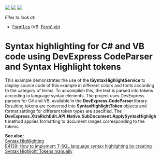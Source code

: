 <!-- default badges list -->
![](https://img.shields.io/endpoint?url=https://codecentral.devexpress.com/api/v1/VersionRange/128611884/12.1.6%2B)
[![](https://img.shields.io/badge/Open_in_DevExpress_Support_Center-FF7200?style=flat-square&logo=DevExpress&logoColor=white)](https://supportcenter.devexpress.com/ticket/details/E2993)
[![](https://img.shields.io/badge/📖_How_to_use_DevExpress_Examples-e9f6fc?style=flat-square)](https://docs.devexpress.com/GeneralInformation/403183)
<!-- default badges end -->
<!-- default file list -->
*Files to look at*:

* [Form1.cs](./CS/SyntaxHighlightSimple/Form1.cs) (VB: [Form1.vb](./VB/SyntaxHighlightSimple/Form1.vb))
<!-- default file list end -->
# Syntax highlighting for C# and VB code using DevExpress CodeParser and Syntax Highlight tokens


<p>This example demonstrates the use of the <strong>ISyntaxHighlightService </strong>to display source code of this example in different colors and fonts according to the category of terms. To accomplish this, the text is parsed into tokens according to language syntax elements. The project uses DevExpress parsers for C# and VB, available in the  <strong>DevExpress.CodeParser</strong> library. Resulting tokens are converted into <strong>SyntaxHighlightToken </strong>objects and format settings for different token types are specified. The <strong>DevExpress.XtraRichEdit.API.Native.SubDocument.ApplySyntaxHighlight</strong> method applies formatting to document ranges corresponding to the tokens.</p><p><strong>See also</strong><strong>:<br />
</strong>
<a href="https://docs.devexpress.com/WindowsForms/12107/controls-and-libraries/rich-text-editor/syntax-highlighting">Syntax Highlighting</a>  <br/>
<a href="https://www.devexpress.com/Support/Center/p/E4139">E4139: How to implement T-SQL language syntax highlighting by creating Syntax Highlight Tokens manually</a><strong> </strong></p>

<br/>



